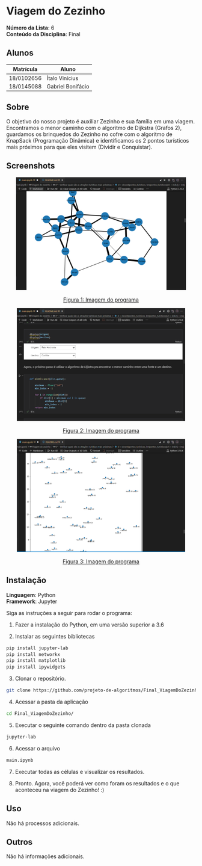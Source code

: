 # Viagem do Zezinho

**Número da Lista**: 6<br>
**Conteúdo da Disciplina**: Final<br>

## Alunos
|Matrícula | Aluno |
| -- | -- |
| 18/0102656  |  Ítalo Vinícius |
| 18/0145088  |  Gabriel Bonifácio |

## Sobre 
O objetivo do nosso projeto é auxiliar Zezinho e sua família em uma viagem. Encontramos o menor caminho com o algoritmo de Dijkstra (Grafos 2), guardamos os brinquedos do Zezinho no cofre com o algoritmo de KnapSack (Programação Dinâmica) e identificamos os 2 pontos turísticos mais próximos para que eles visitem (Dividir e Conquistar).

## Screenshots

<div align="center">

  <img src="./images/img1.png" height=300px>

  [Figura 1: Imagem do programa](./images/img1.png)

</div>
  
<div align="center">

  <img src="./images/img2.png" height=300px>
  
  [Figura 2: Imagem do programa](./images/img2.png)
  
 </div>
  
<div align="center">

  <img src="./images/img3.png" height=300px>
  
  [Figura 3: Imagem do programa](./images/img3.png)
  
</div>

## Instalação 
**Linguagem**: Python<br>
**Framework**: Jupyter<br>

Siga as instruções a seguir para rodar o programa:

1) Fazer a instalação do Python, em uma versão superior a 3.6

2) Instalar as seguintes bibliotecas

```sh 
pip install jupyter-lab
pip install networkx
pip install matplotlib
pip install ipywidgets
```

3) Clonar o repositório.

```sh 
git clone https://github.com/projeto-de-algoritmos/Final_ViagemDoZezinho.git
```

4) Acessar a pasta da aplicação 

```sh 
cd Final_ViagemDoZezinho/
```

5) Executar o seguinte comando dentro da pasta clonada

```sh 
jupyter-lab
```

6) Acessar o arquivo 

```sh 
main.ipynb
```

7) Executar todas as células e visualizar os resultados.

8) Pronto. Agora, você poderá ver como foram os resultados e o que aconteceu na viagem do Zezinho! :)

## Uso 
Não há processos adicionais.

## Outros 
Não há informações adicionais.





